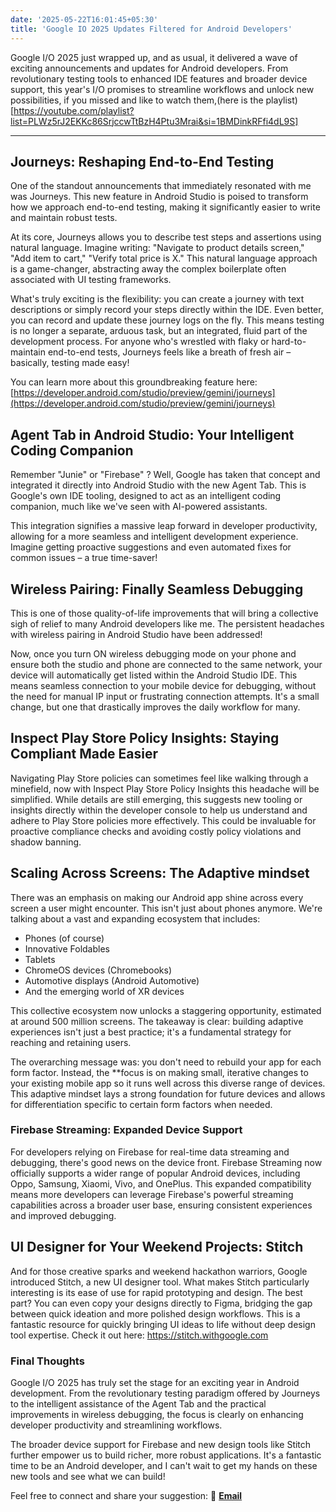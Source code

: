 ```yaml
---
date: '2025-05-22T16:01:45+05:30' 
title: 'Google IO 2025 Updates Filtered for Android Developers'
---
```

Google I/O 2025 just wrapped up, and as usual, it delivered a wave of exciting announcements and updates for Android developers. From revolutionary testing tools to enhanced IDE features and broader device support, this year's I/O promises to streamline workflows and unlock new possibilities, if you missed and like to watch them,(here is the playlist)[https://youtube.com/playlist?list=PLWz5rJ2EKKc86SrjccwTtBzH4Ptu3Mrai&si=1BMDinkRFfi4dL9S]

---

## Journeys: Reshaping End-to-End Testing

One of the standout announcements that immediately resonated with me was Journeys. This new feature in Android Studio is poised to transform how we approach end-to-end testing, making it significantly easier to write and maintain robust tests.

At its core, Journeys allows you to describe test steps and assertions using natural language. Imagine writing: "Navigate to product details screen," "Add item to cart," "Verify total price is X." This natural language approach is a game-changer, abstracting away the complex boilerplate often associated with UI testing frameworks.

What's truly exciting is the flexibility: you can create a journey with text descriptions or simply record your steps directly within the IDE. Even better, you can record and update these journey logs on the fly. This means testing is no longer a separate, arduous task, but an integrated, fluid part of the development process. For anyone who's wrestled with flaky or hard-to-maintain end-to-end tests, Journeys feels like a breath of fresh air – basically, testing made easy!

You can learn more about this groundbreaking feature here: [https://developer.android.com/studio/preview/gemini/journeys](https://developer.android.com/studio/preview/gemini/journeys)

## Agent Tab in Android Studio: Your Intelligent Coding Companion

Remember "Junie" or "Firebase" ? Well, Google has taken that concept and integrated it directly into Android Studio with the new Agent Tab. This is Google's own IDE tooling, designed to act as an intelligent coding companion, much like we've seen with AI-powered assistants.

This integration signifies a massive leap forward in developer productivity, allowing for a more seamless and intelligent development experience. Imagine getting proactive suggestions and even automated fixes for common issues – a true time-saver!

## Wireless Pairing: Finally Seamless Debugging

This is one of those quality-of-life improvements that will bring a collective sigh of relief to many Android developers like me. The persistent headaches with wireless pairing in Android Studio have been addressed!

Now, once you turn ON wireless debugging mode on your phone and ensure both the studio and phone are connected to the same network, your device will automatically get listed within the Android Studio IDE. This means seamless connection to your mobile device for debugging, without the need for manual IP input or frustrating connection attempts. It's a small change, but one that drastically improves the daily workflow for many.

## Inspect Play Store Policy Insights: Staying Compliant Made Easier

Navigating Play Store policies can sometimes feel like walking through a minefield, now with Inspect Play Store Policy Insights this headache will be simplified. While details are still emerging, this suggests new tooling or insights directly within the developer console to help us understand and adhere to Play Store policies more effectively. This could be invaluable for proactive compliance checks and avoiding costly policy violations and shadow banning.

## Scaling Across Screens: The Adaptive mindset

There was an emphasis on making our Android app shine across every screen a user might encounter. This isn't just about phones anymore. We're talking about a vast and expanding ecosystem that includes:

- Phones (of course)
- Innovative Foldables
- Tablets
- ChromeOS devices (Chromebooks)
- Automotive displays (Android Automotive)
- And the emerging world of XR devices

This collective ecosystem now unlocks a staggering opportunity, estimated at around 500 million screens. The takeaway is clear: building adaptive experiences isn't just a best practice; it's a fundamental strategy for reaching and retaining users.

The overarching message was: you don't need to rebuild your app for each form factor. Instead, the **focus is on making small, iterative changes to your existing mobile app so it runs well across this diverse range of devices. This adaptive mindset lays a strong foundation for future devices and allows for differentiation specific to certain form factors when needed.

### Firebase Streaming: Expanded Device Support

For developers relying on Firebase for real-time data streaming and debugging, there's good news on the device front. Firebase Streaming now officially supports a wider range of popular Android devices, including Oppo, Samsung, Xiaomi, Vivo, and OnePlus. This expanded compatibility means more developers can leverage Firebase's powerful streaming capabilities across a broader user base, ensuring consistent experiences and improved debugging.

## UI Designer for Your Weekend Projects: Stitch

And for those creative sparks and weekend hackathon warriors, Google introduced Stitch, a new UI designer tool. What makes Stitch particularly interesting is its ease of use for rapid prototyping and design. The best part? You can even copy your designs directly to Figma, bridging the gap between quick ideation and more polished design workflows. This is a fantastic resource for quickly bringing UI ideas to life without deep design tool expertise. Check it out here: https://stitch.withgoogle.com


### Final Thoughts

Google I/O 2025 has truly set the stage for an exciting year in Android development. From the revolutionary testing paradigm offered by Journeys to the intelligent assistance of the Agent Tab and the practical improvements in wireless debugging, the focus is clearly on enhancing developer productivity and streamlining workflows.

The broader device support for Firebase and new design tools like Stitch further empower us to build richer, more robust applications. It's a fantastic time to be an Android developer, and I can't wait to get my hands on these new tools and see what we can build!

Feel free to connect and share your suggestion:
📩 **[Email](mailto:mail@eknath.dev)**  